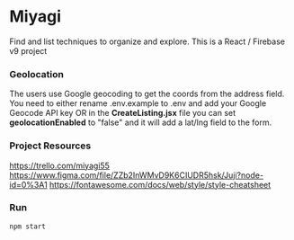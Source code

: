 # Miyagi

Find and list techniques to organize and explore. This is a React / Firebase v9 project

### Geolocation

The users use Google geocoding to get the coords from the address field. You need to either rename .env.example to .env and add your Google Geocode API key OR in the **CreateListing.jsx** file you can set **geolocationEnabled** to "false" and it will add a lat/lng field to the form.

### Project Resources

https://trello.com/miyagi55
https://www.figma.com/file/ZZb2InWMvD9K6CIUDR5hsk/Juji?node-id=0%3A1
https://fontawesome.com/docs/web/style/style-cheatsheet

### Run

```bash
npm start
```
